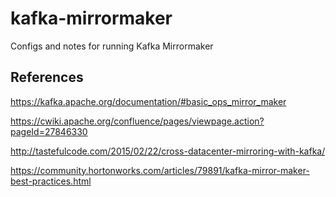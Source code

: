 # kafka-mirrormaker
Configs and notes for running Kafka Mirrormaker

## References

https://kafka.apache.org/documentation/#basic_ops_mirror_maker

https://cwiki.apache.org/confluence/pages/viewpage.action?pageId=27846330

http://tastefulcode.com/2015/02/22/cross-datacenter-mirroring-with-kafka/

https://community.hortonworks.com/articles/79891/kafka-mirror-maker-best-practices.html

